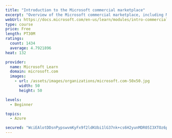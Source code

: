 ```yaml
---
title: "Introduction to the Microsoft commercial marketplace"
excerpt: "Overview of the Microsoft commercial marketplace, including Microsoft AppSource, Azure Marketplace, offer types, and Marketplace Rewards"
webUrl: https://docs.microsoft.com/en-us/learn/modules/intro-commercial-marketplace/
type: course
price: Free
length: PT30M
ratings:
  count: 1434
  average: 4.7921896
heat: 132

provider:
  name: Microsoft Learn
  domain: microsoft.com
  images:
    - url: /assets/images/organizations/microsoft.com-50x50.jpg
      width: 50
      height: 50

levels:
  - Beginner

topics:
  - Azure

secured: "WciEAlotDDsnPypswvmKyFx9f2ldKUbi1lG37nk+cs6H2yunMDR05I3XTOz6p2K1bPSzHFOyWsSLqejlqIYO4xmIDt0/NsfsKXE7i+qMLXXxvMionFAmWAR0kR4xkNcb9+lQ0Cuc8h3Eq7JcuDZVgkWwOb7tZDtm8ryqflWIY3MfEiQrgTyKSWRjFEholHQxvcrGtX5/rC4me4Z7d5//AnCMi98lFUSKhXhPlaUG5xeGv2mKbHyBdzYdFVdUVkHTMplE75Up9mviUQvjgcijSg/KYbXqgwdCufk/novqwLG9fPG3+J3Kn2LlLKGY65qZpD6VUbnQxta0ap7S32gxJYaysQEa+rsa/i245l3g74C27vIydmdY7Kbn3A6NNkevCCCDflTtTy2+ollRQnlMrMY/xakS5ZfRUlgFV88d5TA=;kPB8xwX3EmgcBf8Mdt6pvg=="
---
```


